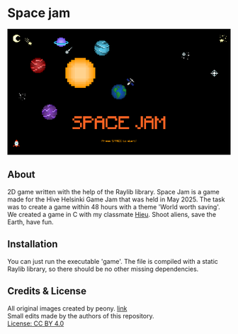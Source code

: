 # Space jam

<p align="center">
    <img width="800" src="screenshot.png" alt="screenshot">
</p>

## About
2D game written with the help of the Raylib library. Space Jam is a game made for the Hive Helsinki Game Jam that was held in May 2025.
The task was to create a game within 48 hours with a theme 'World worth saving'. We created a game in C with my classmate [Hieu](https://github.com/hieutrpham).
Shoot aliens, save the Earth, have fun.

## Installation
You can just run the executable 'game'. The file is compiled with a static Raylib library, so there should be no other missing dependencies.

## Credits & License
All original images created by peony. [link](https://opengameart.org/content/space-pixel-art)<br/>
Small edits made by the authors of this repository.<br/>
[License: CC BY 4.0](https://creativecommons.org/licenses/by/4.0/)
